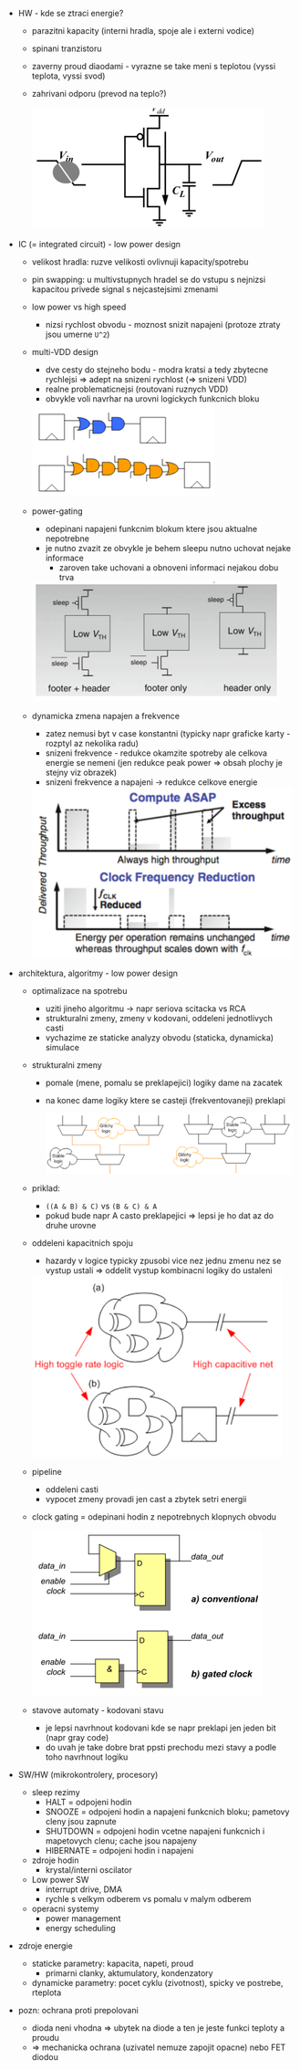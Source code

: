 - HW - kde se ztraci energie?
  - parazitni kapacity (interni hradla, spoje ale i externi vodice)
  - spinani tranzistoru
  - zaverny proud diaodami - vyrazne se take meni s teplotou (vyssi teplota, vyssi svod)
  - zahrivani odporu (prevod na teplo?)

    <img src="../img/11/01.png">

- IC (= integrated circuit) - low power design
  - velikost hradla: ruzve velikosti ovlivnuji kapacity/spotrebu
  - pin swapping: u multivstupnych hradel se do vstupu s nejnizsi kapacitou privede signal s nejcastejsimi zmenami
  - low power vs high speed
    - nizsi rychlost obvodu - moznost snizit napajeni (protoze ztraty jsou umerne `U^2`)
  - multi-VDD design
    - dve cesty do stejneho bodu - modra kratsi a tedy zbytecne rychlejsi => adept na snizeni rychlost (=> snizeni VDD)
    - realne problematicnejsi (routovani ruznych VDD)
    - obvykle voli navrhar na urovni logickych funkcnich bloku

    <img src="../img/11/02.png">

  - power-gating
    - odepinani napajeni funkcnim blokum ktere jsou aktualne nepotrebne
    - je nutno zvazit ze obvykle je behem sleepu nutno uchovat nejake informace
      - zaroven take uchovani a obnoveni informaci nejakou dobu trva

    <img src="../img/11/03.png">

  - dynamicka zmena napajen a frekvence
    - zatez nemusi byt v case konstantni (typicky napr graficke karty - rozptyl az nekolika radu)
    - snizeni frekvence - redukce okamzite spotreby ale celkova energie se nemeni (jen redukce peak power => obsah plochy je stejny viz obrazek)
    - snizeni frekvence a napajeni -> redukce celkove energie

    <img src="../img/11/04.png">

- architektura, algoritmy - low power design
  - optimalizace na spotrebu
    - uziti jineho algoritmu -> napr seriova scitacka vs RCA
    - strukturalni zmeny, zmeny v kodovani, oddeleni jednotlivych casti
    - vychazime ze staticke analyzy obvodu (staticka, dynamicka) simulace
  - strukturalni zmeny
    - pomale (mene, pomalu se preklapejici) logiky dame na zacatek
    - na konec dame logiky ktere se casteji (frekventovaneji) preklapi

        <img src="../img/11/05.png">

  - priklad:
    - `((A & B) & C)` vs `(B & C) & A`
    - pokud bude napr A casto preklapejici => lepsi je ho dat az do druhe urovne

  - oddeleni kapacitnich spoju
    - hazardy v logice typicky zpusobi vice nez jednu zmenu nez se vystup ustali => oddelit vystup kombinacni logiky do ustaleni

    <img src="../img/11/06.png">

  - pipeline
    - oddeleni casti
    - vypocet zmeny provadi jen cast a zbytek setri energii

  - clock gating = odepinani hodin z nepotrebnych klopnych obvodu

    <img src="../img/11/07.png">

  - stavove automaty - kodovani stavu
    - je lepsi navrhnout kodovani kde se napr preklapi jen jeden bit (napr gray code)
    - do uvah je take dobre brat ppsti prechodu mezi stavy a podle toho navrhnout logiku

- SW/HW (mikrokontrolery, procesory)
  - sleep rezimy
    - HALT = odpojeni hodin
    - SNOOZE = odpojeni hodin a napajeni funkcnich bloku; pametovy cleny jsou zapnute
    - SHUTDOWN = odpojeni hodin vcetne napajeni funkcnich i mapetovych clenu; cache jsou napajeny
    - HIBERNATE = odpojeni hodin i napajeni
  - zdroje hodin
    - krystal/interni oscilator
  - Low power SW
    - interrupt drive, DMA
    - rychle s velkym odberem vs pomalu v malym odberem
  - operacni systemy
    - power management
    - energy scheduling

- zdroje energie
  - staticke parametry: kapacita, napeti, proud
    - primarni clanky, aktumulatory, kondenzatory
  - dynamicke parametry: pocet cyklu (zivotnost), spicky ve postrebe, rteplota

- pozn: ochrana proti prepolovani
  - dioda neni vhodna => ubytek na diode a ten je jeste funkci teploty a proudu
  - => mechanicka ochrana (uzivatel nemuze zapojit opacne) nebo FET diodou
